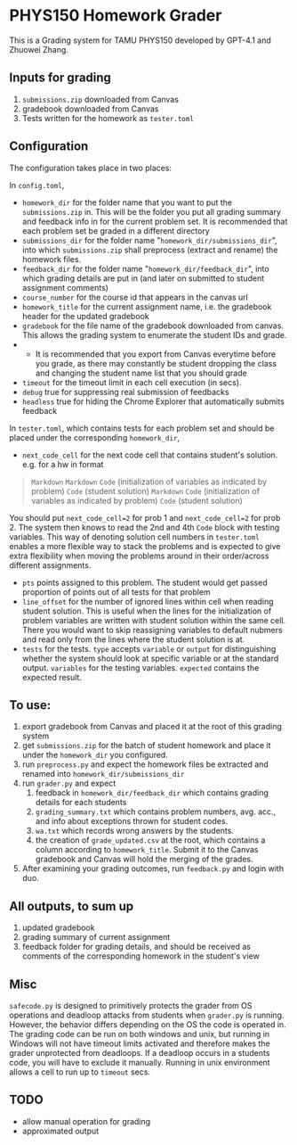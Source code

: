 # PHYS150 Homework Grader

This is a Grading system for TAMU PHYS150 developed by GPT-4.1 and Zhuowei Zhang.

## Inputs for grading
1. `submissions.zip` downloaded from Canvas
2. gradebook downloaded from Canvas
3. Tests written for the homework as `tester.toml`

## Configuration
The configuration takes place in two places:

In `config.toml`, 
- `homework_dir` for the folder name that you want to put the `submissions.zip` in. This will be the folder you put all grading summary and feedback info in for the current problem set. It is recommended that each problem set be graded in a different directory 
- `submissions_dir` for the folder name "`homework_dir/submissions_dir`", into which `submissions.zip` shall preprocess (extract and rename) the homework files.
- `feedback_dir` for the folder name "`homework_dir/feedback_dir`", into which grading details are put in (and later on submitted to student assignment comments)
- `course_number` for the course id that appears in the canvas url
- `homework_title` for the current assignment name, i.e. the gradebook header for the updated gradebook
- `gradebook` for the file name of the gradebook downloaded from canvas. This allows the grading system to enumerate the student IDs and grade.
- - It is recommended that you export from Canvas everytime before you grade, as there may constantly be student dropping the class and changing the student name list that you should grade
- `timeout` for the timeout limit in each cell execution (in secs).
- `debug` true for suppressing real submission of feedbacks
- `headless` true for hiding the Chrome Explorer that automatically submits feedback

In `tester.toml`, which contains tests for each problem set and should be placed under the corresponding `homework_dir`,
- `next_code_cell` for the next code cell that contains student's solution. e.g. for a hw in format
> `Markdown`
> `Markdown`
> `Code` (initialization of variables as indicated by problem)
> `Code` (student solution)
> `Markdown`
> `Code` (initialization of variables as indicated by problem)
> `Code` (student solution)

You should put `next_code_cell=2` for prob 1 and `next_code_cell=2` for prob 2. The system then knows to read the 2nd and 4th `Code` block with testing variables. This way of denoting solution cell numbers in `tester.toml` enables a more flexible way to stack the problems and is expected to give extra flexibility when moving the problems around in their order/across different assignments.
- `pts` points assigned to this problem. The student would get passed proportion of points out of all tests for that problem
- `line_offset` for the number of ignored lines within cell when reading student solution. This is useful when the lines for the initialization of problem variables are written with student solution within the same cell. There you would want to skip reassigning variables to default nubmers and read only from the lines where the student solution is at.
- `tests` for the tests. `type` accepts `variable` or `output` for distinguishing whether the system should look at specific variable or at the standard output. `variables` for the testing variables. `expected` contains the expected result.

## To use:
1. export gradebook from Canvas and placed it at the root of this grading system
2. get `submissions.zip` for the batch of student homework and place it under the `homework_dir` you configured.
3. run `preprocess.py` and expect the homework files be extracted and renamed into `homework_dir/submissions_dir`
4. run `grader.py` and expect
    1. feedback in `homework_dir/feedback_dir` which contains grading details for each students
    2. `grading_summary.txt` which contains problem numbers, avg. acc., and info about exceptions thrown for student codes.
    3. `wa.txt` which records wrong answers by the students.
    4. the creation of `grade_updated.csv` at the root, which contains a column according to `homework_title`. Submit it to the Canvas gradebook and Canvas will hold the merging of the grades.
5. After examining your grading outcomes, run `feedback.py` and login with duo. 

## All outputs, to sum up
1. updated gradebook
2. grading summary of current assignment
3. feedback folder for grading details, and should be received as comments of the corresponding homework in the student's view

## Misc
`safecode.py` is designed to primitively protects the grader from OS operations and deadloop attacks from students when `grader.py` is running. 
However, the behavior differs depending on the OS the code is operated in. 
The grading code can be run on both windows and unix,
but running in Windows will not have timeout limits activated and therefore makes the grader unprotected from deadloops.
If a deadloop occurs in a students code, you will have to exclude it manually.
Running in unix environment allows a cell to run up to `timeout` secs.

## TODO
- allow manual operation for grading
- approximated output